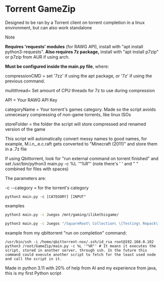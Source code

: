 # Torrent GameZip
Designed to be ran by a Torrent client on torrent completion in a linux environment, but can also work standalone
> [!NOTE]
> **Requires 'requests' modules** (for RAWG API), install with "apt install python3-requests". **Also requires 7z package,** install with "apt install p7zip" or p7zip from AUR if using arch.

**Must be configured inside the main.py file**, where:

compressionCMD = set '7zz' if using the apt package, or '7z' if using the previous command.

multithread= Set amount of CPU threads for 7z to use during compression

API = Your RAWG API Key

categoryName = Your torrent's games category. Made so the script avoids unnecesary compressing of non-game torrents, like linux ISOs

storeFolder = the folder the script will store compressed and renamed version of the game

This script will automatically convert messy names to good names, for example, M.i.n_.e.c.raft gets converted to "Minecraft (2011)" and store them in a .7z file


If using Qbittorrent, look for "run external command on torrent finished" and set /usr/bin/python3 main.py -c %L '"%R"' (note there's ' ' and " " combined for files with spaces)

The parameters are:

-c --category = for the torrent's category
```
python3 main.py -c [CATEGORY] [INPUT"
```

examples
```bash
python3 main.py -c Juegos /mnt/gaming/ilikethisgame/

python3 main.py -c Juegos "/SquareRoot\ Collection\ \[Testing\ Repack\]/"
```

example from my qbittorrent "run on completion" command:

```
/usr/bin/ssh -i /home/qbittorrent-nox/.ssh/id_rsa root@192.168.0.102 python3 /root/GameZip/main.py -c %L '"%R"' # It means it executes the script, stored in another server, through ssh. In the future this command could execute another script to fetch for the least used node and call the script in it.
```
Made in python 3.11 with 20% of help from AI and my experience from java, this is my first Python script
